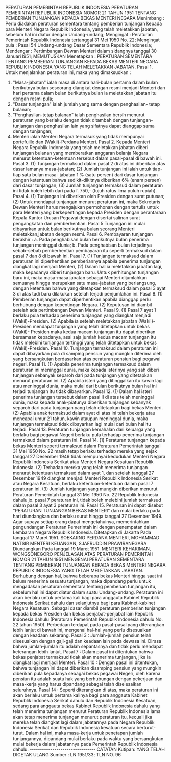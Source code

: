  PERATURAN PEMERINTAH REPUBLIK INDONESIA PERATURAN PEMERINTAH REPUBLIK INDONESIA NOMOR 21 TAHUN 1951 TENTANG PEMBERIAN TUNJANGAN KEPADA BEKAS MENTERI NEGARA
Menimbang :
 Perlu diadakan peraturan sementara tentang pemberian tunjangan kepada para Menteri Negara Republik Indonesia, yang telah meletakkan jabatan, sebelum hal ini diatur dengan Undang-undang;
Mengingat :
 Peraturan Pemerintah Republik Indonesia tertanggal 31 Mei 1950 No. 22; Mengingat pula : Pasal 54 Undang-undang Dasar Sementara Republik Indonesia; Mendengar : Pertimbangan Dewan Menteri dalam sidangnya tanggal 30 Januari l951; MEMUTUSKAN Menetapkan : PERATURAN SEMENTARA TENTANG PEMBERIAN TUNJANGAN KEPADA BEKAS MENTERI NEGARA REPUBLIK INDONESIA YANG TELAH MELETAKKAN JABATAN. Pasal 1. Untuk menjalankan peraturan ini, maka yang dimaksudkan :
1. "Masa-jabatan" ialah masa di antara hari-bulan pertama dalam bulan berikutnya bulan seseorang diangkat dengan resmi menjadi Menteri dan hari pertama dalam bulan berikutnya bulan ia meletakkan jabatan itu dengan resmi pula;
2. "Dasar tunjangan" ialah jumlah yang sama dengan penghasilan- tetap bulanan;
3. "Penghasilan-tetap bulanan" ialah penghasilan bersih menurut peraturan yang berlaku dengan tidak ditambah dengan tunjangan-tunjangan dan penghasilan lain yang sifatnya dapat dianggap sama dengan tunjangan;
4. Menteri ialah Menteri Negara termasuk yang tidak mempunyai portefuille dan (Wakil)-Perdana Menteri. Pasal 2. Kepada Menteri Negara Republik Indonesia yang telah meletakkan jabatan diberi tunjangan bulanan yang memberatkan anggaran belanja Negara menurut ketentuan-ketentuan tersebut dalam pasal-pasal di bawah ini. Pasal 3.
(1) Tunjangan termaksud dalam pasal 2 di atas ini diberikan atas dasar lamanya masa-jabatan;
(2) Jumlah tunjangan ini ialah untuk tiap-tiap satu bulan masa- jabatan 1 % (satu persen) dari dasar tunjangan dengan ketentuan bahwa sedikit-dikitnya diberikan 6% (enam persen) dari dasar tunjangan;
(3) Jumlah tunjangan termaksud dalam peraturan ini tidak boleh lebih dari pada f. 750,- (tujuh ratus lima puluh rupiah). Pasal 4.
(1) Tunjangan ini diberikan oleh Presiden dengan surat putusan;
(2) Untuk mendapat tunjangan menurut peraturan ini, maka Sekretaris Dewan Menteri harus mengajukan permohonan dengan tertulis untuk para Menteri yang berkepentingan kepada Presiden dengan perantaraan Kepala Kantor Urusan Pegawai dengan disertai salinan surat pengangkatan dan pemberhentian.
Pasal 5
Tunjangan ini mulai dibayarkan untuk bulan berikutnya bulan seorang Menteri meletakkan,jabatan dengan resmi. Pasal 6. Pembayaran tunjangan berakhir :
a. Pada penghabisan bulan berikutnya bulan penerima tunjangan meninggal dunia;
b. Pada penghabisan bulan terjadinya sebab-sebab pemberhentian pembayaran itu seperti termaksud dalam pasal 7 dan 8 di bawah ini. Pasal 7.
(1) Tunjangan termaksud dalam peraturan ini diperhentikan pemberiannya apabila penerima tunjangan diangkat lagi menjadi Menteri, (2) Dalam hal ia meletakkan jabatan lagi, maka kepadanya diberi tunjangan baru. Untuk perhitungan tunjangan baru ini, maka masa-masa jabatan sebagai Menteri dijumlahkan semuanya hingga merupakan satu masa-jabatan yang berlangsung, dengan ketentuan bahwa yang ditetapkan termaksud dalam pasal 3 ayat 3 di atas tadi baru dilakukan setelah terjadi penjumlahan ini. Pasal 8.
(1) Pemberian tunjangan dapat diperhentikan apabila dianggap perlu berhubung dengan kepentingan Negara.
(2) Keputusan ini diambil setelah ada pertimbangan Dewan Menteri. Pasal 9.
(1) Pasal 7 ayat 1 berlaku pula terhadap penerima tunjangan yang diangkat menjadi (Wakil)-Presiden.
(2) Apabila ia setelah meletakkan jabatan (Wakil)-Presiden mendapat tunjangan yang telah ditetapkan untuk bekas (Wakil)- Presiden maka kedua macam tunjangan itu dapat diberikan bersamaan kepadanya, asal saja jumlah kedua macam tunjangan itu tidak melebihi tunjangan tertinggi yang telah ditetapkan untuk bekas (Wakil)-Presiden. Pasal 10. Tunjangan termaksud dalam peraturan ini dapat dibayarkan pula di samping pensiun yang mungkin diterima oleh yang bersangkutan berdasarkan atas peraturan pensiun bagi pegawai negeri. Pasal 11.
(1) Apabila penerima tunjangan termaksud dalam peraturan ini meninggal dunia, maka kepada isterinya yang sah diberi tunjangan sebanyak separoh dari pada tunjangan yang ditetapkan menurut peraturan ini.
(2) Apabila isteri yang ditinggalkan itu kawin lagi atau meninggal dunia, maka mulai dari bulan berikutnya bulan hal ini terjadi tunjangan itu tidak dibayarkan. Pasal 12.
(1) Dalam hal isteri penerima tunjangan tersebut dalam pasal II di atas telah meninggal dunia, maka kepada anak-piatunya diberikan tunjangan sebanyak separoh dari pada tunjangan yang telah ditetapkan bagi bekas Menteri.
(2) Apabila anak termaksud dalam ayat di atas ini telah bekerja atau mencapai umur 21 tahun, kawin ataupun meninggal dunia, maka tunjangan termaksud tidak dibayarkan lagi mulai dari bulan hal itu terjadi. Pasal 13. Peraturan tunjangan kemahalan dari keluarga yang berlaku bagi pegawai Negeri berlaku pula terhadap penerima tunjangan termaksud dalam peraturan ini. Pasal 14.
(1) Peraturan tunjangan kepada bekas Menteri seperti termaksud dalam Peraturan Pemerintah tanggal 31 Mei 1950 No. 22 masih tetap berlaku terhadap mereka yang sejak tanggal 27 Desember 1949 tidak mempunyai kedudukan Menteri Negara Republik Indonesia Serikat atau Menteri Negara Kesatuan Republik Indonesia.
(2) Terhadap mereka yang telah menerima tunjangan menurut ketentuan termaksud dalam ayat 1, dan setelah tanggal 27 Desember 1949 diangkat menjadi Menteri Republik Indonesia Serikat atau Negara Kesatuan, berlaku ketentuan-ketentuan dalam pasal 7 peraturan ini.
(3) Jumlah tunjangan yang mungkin diberikan menurut Peraturan Pemerintah tanggal 31 Mei 1950 No. 22 Republik Indonesia dahulu jo. pasal 7 peraturan ini, tidak boleh melebihi jumlah termaksud dalam pasal 3 ayat 3 peraturan ini. Pasal 15. Peraturan ini dapat disebut "PERATURAN TUNJANGAN BEKAS MENTERI" dan mulai berlaku pada hari diundangkan dan berlaku surut hingga tanggal 27 Desember 1949. Agar supaya setiap orang dapat mengetahuinya, memerintahkan pengundangan Peraturan Pemerintah ini dengan penempatan dalam Lembaran Negara Republik Indonesia. Ditetapkan di Jakarta Pada tanggal 17 Maret 1951. SOEKARNO PERDANA MENTERI, MOHAMMAD NATSIR MENTERI KEUANGAN, SJAFRUDDIN PRAWIRANEGARA Diundangkan Pada tanggal 19 Maret 1951. MENTERI KEHAKIMAN, WONGSONEGORO PENJELASAN ATAS PERATURAN PEMERINTAH NOMOR 21 TAHUN 1951 MENGENAI PERATURAN SEMENTARA TENTANG PEMBERIAN TUNJANGAN KEPADA BEKAS MENTERI NEGARA REPUBLIK INDONESIA YANG TELAH MELETAKKAN JABATAN. Berhubung dengan hal, bahwa beberapa bekas Menteri hingga saat ini belum menerima sesuatu tunjangan, maka dipandang perlu untuk mengadakan peraturan sementara tentang pemberian tunjangan itu, sebelum hal ini dapat diatur dalam suatu Undang-undang. Peraturan ini akan berlaku untuk pertama kali bagi para anggauta Kabinet Republik Indonesia Serikat dahulu dan selanjutnya bagi para Kabinet-kabinet Negara Kesatuan. Sebagai dasar diambil peraturan pemberian tunjangan kepada bekas Presiden dan bekas penjabat-penjabat lain Republik Indonesia dahulu (Peraturan Pemerintah Republik Indonesia dahulu No. 22 tahun 1950). Perbedaan terdapat pada pasal-pasal yang diterangkan lebih lanjut di bawah ini, mengenai hal-hal yang perlu disesuaikan dengan keadaan sekarang. Pasal 3 : Jumlah-jumlah pensiun telah disesuaikan dengan gaji-gaji dan keadaan lain pada dewasa ini. Dirasa bahwa jumlah-jumlah itu adalah sepantasnya dan tidak perlu mendapat keterangan lebih lanjut. Pasal 7 : Dalam pasal ini ditentukan bahwa bekas penjabat termaksud tidak akan menerima tunjangan, jika ia diangkat lagi menjadi Menteri. Pasal 10 : Dengan pasal ini ditentukan, bahwa tunjangan ini dapat diberikan disamping pensiun yang mungkin diberikan pula kepadanya sebagai bekas pegawai Negeri, oleh karena pensiun itu adalah suatu hak yang berhubungan dengan pekerjaan dan masa-kerja yang harus dipandang sebagai telah diselesaikan seluruhnya. Pasal 14 : Seperti diterangkan di atas, maka peraturan ini akan berlaku untuk pertama kalinya bagi para anggauta Kabinet Republik Indonesia Serikat dahulu dan Republik Indonesia Kesatuan, sedang para anggauta bekas Kabinet Republik Indonesia dahulu yang telah menerima tunjangan menurut Peraturan Republik Indonesia lama akan tetap menerima tunjangan menurut peraturan itu, kecuali jika mereka telah diangkat lagi dalam jabatannya pada Negara Republik Indonesia Serikat dan Republik Indonesia kesatuan secara berturut- turut. Dalam hal ini, maka masa-kerja untuk penetapan jumlah tunjangannya, dipandang mulai berlaku pada waktu yang bersangkutan mulai bekerja dalam jabatannya pada Pemerintah Republik Indonesia dahulu. -------------------------------- CATATAN Kutipan: YANG TELAH DICETAK ULANG Sumber : LN 1951/33; TLN NO. 96
